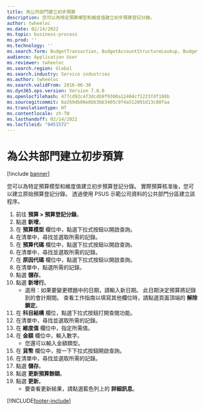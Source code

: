 ```yaml
---
title: 為公共部門建立初步預算
description: 您可以為特定預算模型和維度值建立初步預算登記分錄。
author: twheeloc
ms.date: 02/14/2022
ms.topic: business-process
ms.prod: ''
ms.technology: ''
ms.search.form: BudgetTransaction, BudgetAccountStructureLookup, BudgetTransactionMultiPost
audience: Application User
ms.reviewer: twheeloc
ms.search.region: Global
ms.search.industry: Service industries
ms.author: twheeloc
ms.search.validFrom: 2016-06-30
ms.dyn365.ops.version: Version 7.0.0
ms.openlocfilehash: 477cd92c473dcdb9f9300a12404cf1223fdf188b
ms.sourcegitcommit: 6a269db08e8bb3bb3405c9f4a512091d13c80faa
ms.translationtype: HT
ms.contentlocale: zh-TW
ms.lasthandoff: 02/14/2022
ms.locfileid: "8451572"
---
```

# <a name="create-a-preliminary-budget-for-public-sector"></a>為公共部門建立初步預算

[!include [banner](../../includes/banner.md)]

您可以為特定預算模型和維度值建立初步預算登記分錄。 實際預算核准後，您可以建立原始預算登記分錄。 透過使用 PSUS 示範公司資料的公共部門分區建立該程序。

1. 前往 **預算 > 預算登記分錄**。
2. 點選 **新增**。
3. 在 **預算模型** 欄位中，點選下拉式按鈕以開啟查詢。
4. 在清單中，尋找並選取所需的記錄。
5. 在 **預算代碼** 欄位中，點選下拉式按鈕以開啟查詢。
6. 在清單中，尋找並選取所需的記錄。
7. 在 **原因代碼** 欄位中，點選下拉式按鈕以開啟查詢。
8. 在清單中，點選所需的記錄。
9. 點選 **儲存**。
10. 點選 **新增行**。
    * 選用：如果要變更標題中的日期，請輸入新日期。 此日期決定預算將記錄到的會計期間。 查看工作指南以填寫其他欄位時，請點選頁面頂端的 **解除鎖定**。  
11. 在 **科目結構** 欄位，點選下拉式按鈕打開查閱功能。
12. 在清單中，尋找並選取所需的記錄。
13. 在 **維度值** 欄位中，指定所需值。
14. 在 **金額** 欄位中，輸入數字。
    * 您還可以輸入金額類型。  
15. 在 **貨幣** 欄位中，按一下下拉式按鈕開啟查詢。
16. 在清單中，尋找並選取所需的記錄。
17. 點選 **儲存**。
18. 點選 **更新預算餘額**。
19. 點選 **更新**。
    * 要查看更新結果，請點選藍色列上的 **詳細訊息**。  



[!INCLUDE[footer-include](../../../includes/footer-banner.md)]
